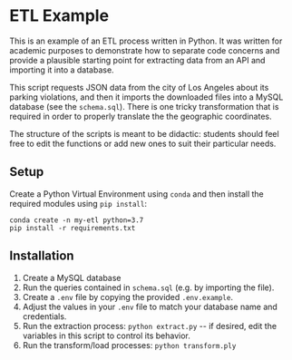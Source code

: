 # ETL Example

This is an example of an ETL process written in Python. It was written for academic purposes to demonstrate how to separate code concerns and provide a plausible starting point for extracting data from an API and importing it into a database.

This script requests JSON data from the city of Los Angeles about its parking violations, and then it imports the downloaded files into a MySQL database (see the `schema.sql`).  There is one tricky transformation that is required in order to properly translate the the geographic coordinates.

The structure of the scripts is meant to be didactic: students should feel free to edit the functions or add new ones to suit their particular needs.

## Setup

Create a Python Virtual Environment using `conda` and then install the required modules using `pip install`:

```
conda create -n my-etl python=3.7
pip install -r requirements.txt
```

## Installation

1. Create a MySQL database
2. Run the queries contained in `schema.sql` (e.g. by importing the file).
3. Create a `.env` file by copying the provided `.env.example`.
4. Adjust the values in your `.env` file to match your database name and credentials.
5. Run the extraction process: `python extract.py` -- if desired, edit the variables in this script to control its behavior.
6. Run the transform/load processes: `python transform.ply` 
